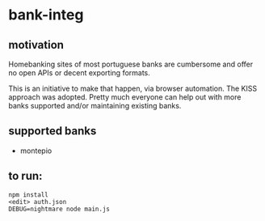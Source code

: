 # bank-integ

## motivation

Homebanking sites of most portuguese banks are cumbersome and offer no open APIs or decent exporting formats.

This is an initiative to make that happen, via browser automation. The KISS approach was adopted.
Pretty much everyone can help out with more banks supported and/or maintaining existing banks.


## supported banks

* montepio


## to run:

    npm install
    <edit> auth.json
    DEBUG=nightmare node main.js
